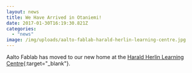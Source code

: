 ```yaml
---
layout: news
title: We Have Arrived in Otaniemi!
date: 2017-01-30T16:19:30.821Z
categories:
  - "news"
image: /img/uploads/aalto-fablab-harald-herlin-learning-centre.jpg
---
```


Aalto Fablab has moved to our new home at the [Harald Herlin Learning Centre](http://lib.aalto.fi/en/){:target="_blank"}.
